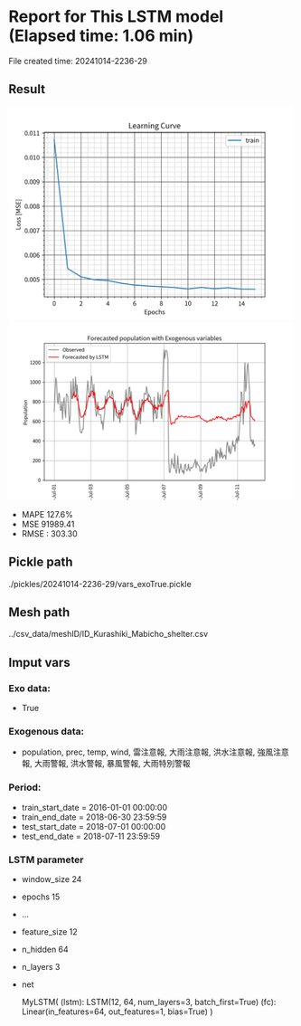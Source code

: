 
# Report for This LSTM model (Elapsed time: 1.06 min)

File created time: 20241014-2236-29

## Result 
<img src="result_20241014-2236-29_loss.png" width='600'/>
<img src="result_20241014-2236-29_forecast.png" width='600'/>

- MAPE	127.6%
- MSE 	91989.41
- RMSE : 303.30

## Pickle path
./pickles/20241014-2236-29/vars_exoTrue.pickle

## Mesh path
../csv_data/meshID/ID_Kurashiki_Mabicho_shelter.csv

## Imput vars

### Exo data:
- True

### Exogenous data:
- population, prec, temp, wind, 雷注意報, 大雨注意報, 洪水注意報, 強風注意報, 大雨警報, 洪水警報, 暴風警報, 大雨特別警報
 
### Period:
- train_start_date    = 2016-01-01 00:00:00
- train_end_date      = 2018-06-30 23:59:59
- test_start_date     = 2018-07-01 00:00:00  
- test_end_date       = 2018-07-11 23:59:59

### LSTM parameter
- window_size	24
- epochs	15
- ...
- feature_size	12
- n_hidden	64
- n_layers	3
- net

     MyLSTM(
  (lstm): LSTM(12, 64, num_layers=3, batch_first=True)
  (fc): Linear(in_features=64, out_features=1, bias=True)
)


